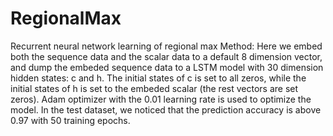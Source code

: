 # RegionalMax
Recurrent neural network learning of regional max
Method:
Here we embed both the sequence data and the scalar data to a default 8 dimension vector, and dump the embeded sequence data to a LSTM model with 30 dimension hidden states: c and h. The initial states of c is set to all zeros, while the initial states of h is set to the embeded scalar (the rest vectors are set zeros). Adam optimizer with the 0.01 learning rate is used to optimize the model. In the test dataset, we noticed that the prediction accuracy is above 0.97 with 50 training epochs. 